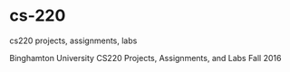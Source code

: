 # cs-220
cs220 projects, assignments, labs

Binghamton University 
CS220 
Projects, Assignments, and Labs
Fall 2016
